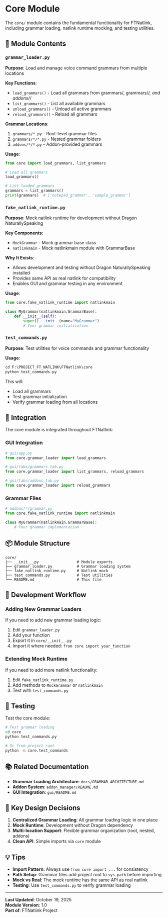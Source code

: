 <!-- @format -->

# Core Module

The `core/` module contains the fundamental functionality for FTNatlink, including grammar loading, natlink runtime mocking, and testing utilities.

## 📁 Module Contents

### `grammar_loader.py`

**Purpose**: Load and manage voice command grammars from multiple locations

**Key Functions**:

- `load_grammars()` - Load all grammars from grammars/, grammars/_/, and addons/_/
- `list_grammars()` - List all available grammars
- `unload_grammars()` - Unload all active grammars
- `reload_grammars()` - Reload all grammars

**Grammar Locations**:

1. `grammars/*.py` - Root-level grammar files
2. `grammars/*/*.py` - Nested grammar folders
3. `addons/*/*.py` - Addon-provided grammars

**Usage**:

```python
from core import load_grammars, list_grammars

# Load all grammars
load_grammars()

# List loaded grammars
grammars = list_grammars()
print(grammars)  # ['notepad_grammar', 'sample_grammar']
```

### `fake_natlink_runtime.py`

**Purpose**: Mock natlink runtime for development without Dragon NaturallySpeaking

**Key Components**:

- `MockGrammar` - Mock grammar base class
- `natlinkmain` - Mock natlinkmain module with GrammarBase

**Why It Exists**:

- Allows development and testing without Dragon NaturallySpeaking installed
- Provides same API as real natlink for compatibility
- Enables GUI and grammar testing in any environment

**Usage**:

```python
from core.fake_natlink_runtime import natlinkmain

class MyGrammar(natlinkmain.GrammarBase):
    def __init__(self):
        super().__init__(name="MyGrammar")
        # Your grammar initialization
```

### `test_commands.py`

**Purpose**: Test utilities for voice commands and grammar functionality

**Usage**:

```python
cd F:\PROJECT_FT_NATLINK\FTNatlink\core
python test_commands.py
```

This will:

- Load all grammars
- Test grammar initialization
- Verify grammar loading from all locations

## 🔧 Integration

The core module is integrated throughout FTNatlink:

### GUI Integration

```python
# gui/app.py
from core.grammar_loader import load_grammars

# gui/tabs/grammars_tab.py
from core.grammar_loader import list_grammars, reload_grammars

# gui/tabs/addons_tab.py
from core.grammar_loader import reload_grammars
```

### Grammar Files

```python
# addons/*/grammar.py
from core.fake_natlink_runtime import natlinkmain

class MyGrammar(natlinkmain.GrammarBase):
    # Your grammar implementation
```

## 📦 Module Structure

```
core/
├── __init__.py                 # Module exports
├── grammar_loader.py           # Grammar loading system
├── fake_natlink_runtime.py     # Natlink mock
├── test_commands.py            # Test utilities
└── README.md                   # This file
```

## 🚀 Development Workflow

### Adding New Grammar Loaders

If you need to add new grammar loading logic:

1. Edit `grammar_loader.py`
2. Add your function
3. Export it in `core/__init__.py`
4. Import it where needed: `from core import your_function`

### Extending Mock Runtime

If you need to add more natlink functionality:

1. Edit `fake_natlink_runtime.py`
2. Add methods to `MockGrammar` or `natlinkmain`
3. Test with `test_commands.py`

## 🧪 Testing

Test the core module:

```bash
# Test grammar loading
cd core
python test_commands.py

# Or from project root
python -m core.test_commands
```

## 📚 Related Documentation

- **Grammar Loading Architecture**: `docs/GRAMMAR_ARCHITECTURE.md`
- **Addon System**: `addon_manager/README.md`
- **GUI Integration**: `gui/README.md`

## 🔑 Key Design Decisions

1. **Centralized Grammar Loading**: All grammar loading logic in one place
2. **Mock Runtime**: Development without Dragon dependency
3. **Multi-location Support**: Flexible grammar organization (root, nested, addons)
4. **Clean API**: Simple imports via `core` module

## 💡 Tips

- **Import Pattern**: Always use `from core import ...` for consistency
- **Path Setup**: Grammar files add project root to `sys.path` before importing
- **Mock vs Real**: The mock runtime has the same API as real natlink
- **Testing**: Use `test_commands.py` to verify grammar loading

---

**Last Updated**: October 19, 2025  
**Module Version**: 1.0  
**Part of**: FTNatlink Project
